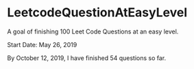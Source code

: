 # LeetcodeQuestionAtEasyLevel
A goal of finishing 100 Leet Code Questions at an easy level.

Start Date: May 26, 2019

By October 12, 2019, I have finished 54 questions so far.



